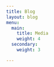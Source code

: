 ```yaml
---
title: Blog
layout: blog
menu:
  main:
    title: Media
    weight: 4
  secondary:
    weight: 3

---
```

